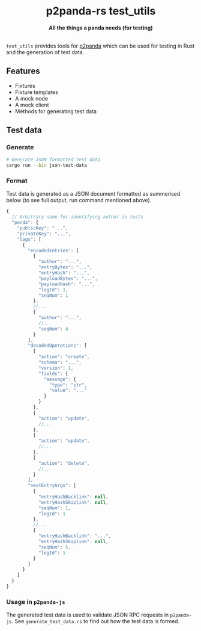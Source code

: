 <h1 align="center">p2panda-rs test_utils</h1>

<div align="center">
  <strong>All the things a panda needs (for testing)</strong>
</div>

<br />

`test_utils` provides tools for [p2panda](https://github.com/p2panda/p2panda) which can be used for testing in Rust and the generation of test data.

## Features

- Fixtures
- Fixture templates
- A mock node
- A mock client
- Methods for generating test data

## Test data

### Generate

```bash
# Generate JSON formatted test data
cargo run --bin json-test-data
```

### Format

Test data is generated as a JSON document formatted as summerised below (to see full output, run command mentioned above).

```js
{
  // Arbitrary name for identifying author in tests
  "panda": {
    "publicKey": "...",
    "privateKey": "...",
    "logs": [
      {
        "encodedEntries": [
          {
            "author": "...",
            "entryBytes": "...",
            "entryHash": "...",
            "payloadBytes": "...",
            "payloadHash": "...",
            "logId": 1,
            "seqNum": 1
          },
          //...
          {
            "author": "...",
            //...
            "seqNum": 4
          }
        ],
        "decodedOperations": [
          {
            "action": "create",
            "schema": "...",
            "version": 1,
            "fields": {
              "message": {
                "type": "str",
                "value": "..."
              }
            }
          },
          {
            "action": "update",
            //...
          },
          {
            "action": "update",
            //...
          },
          {
            "action": "delete",
            //...
          }
        ],
        "nextEntryArgs": [
          {
            "entryHashBacklink": null,
            "entryHashSkiplink": null,
            "seqNum": 1,
            "logId": 1
          },
          //...
          {
            "entryHashBacklink": "...",
            "entryHashSkiplink": null,
            "seqNum": 5,
            "logId": 1
          }
        ]
      }
    ]
  }
}
```

### Usage in `p2panda-js`

The generated test data is used to validate JSON RPC requests in `p2panda-js`. See `generate_test_data.rs` to find out how the test data is formed.
